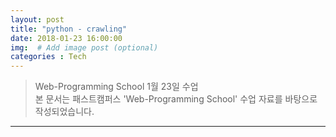 ```yaml
---
layout: post
title: "python - crawling"
date: 2018-01-23 16:00:00
img:  # Add image post (optional)
categories : Tech
---
```

>Web-Programming School 1월 23일 수업 <br>
>본 문서는 패스트캠퍼스 'Web-Programming School' 수업 자료를 바탕으로 작성되었습니다.

---

